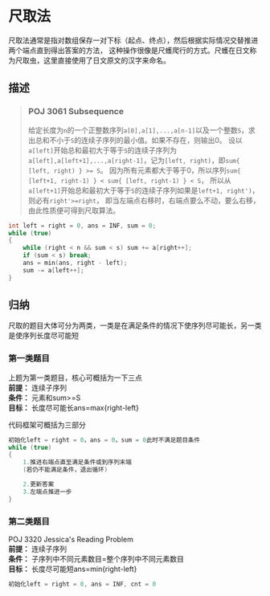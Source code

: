 # 尺取法 

尺取法通常是指对数组保存一对下标（起点、终点），然后根据实际情况交替推进两个端点直到得出答案的方法，
这种操作很像是尺蠖爬行的方式。尺蠖在日文称为尺取虫，这里直接使用了日文原文的汉字来命名。

## 描述

>### POJ 3061 Subsequence
>给定长度为`n`的一个正整数序列`a[0],a[1],...,a[n-1]`以及一个整数`S`，求出总和不小于`S`的连续子序列的最小值。如果不存在，则输出0。
设以`a[left]`开始总和最初大于等于`S`的连续子序列为`a[left],a[left+1],...,a[right-1]`，记为`[left, right)`，即`sum{ [left, right) } >= S`。
因为所有元素都大于等于0，所以序列`sum{ [left+1, right-1) } < sum{ [left, right-1) } < S`，
所以从`a[left+1]`开始总和最初大于等于`S`的连续子序列如果是`left+1, right')`，则必有`right'>=right`，
即当左端点右移时，右端点要么不动，要么右移，由此性质便可得到尺取算法。

```C++
int left = right = 0, ans = INF, sum = 0;
while (true)
{
    while (right < n && sum < s) sum += a[right++];
	if (sum < s) break;
	ans = min(ans, right - left);
	sum -= a[left++];
}
```

## 归纳

尺取的题目大体可分为两类，一类是在满足条件的情况下使序列尽可能长，另一类是使序列长度尽可能短

### 第一类题目

上题为第一类题目，核心可概括为一下三点  
**前提：** 连续子序列  
**条件：** 元素和sum>=S  
**目标：** 长度尽可能长ans=max{right-left}  

代码框架可概括为三部分
```C++
初始化left = right = 0，ans = 0，sum = 0此时不满足题目条件
while (true)
{
    1.推进右端点直至满足条件或到序列末端
    (若仍不能满足条件，退出循环)

    2.更新答案
    3.左端点推进一步
}
```

### 第二类题目

POJ 3320 Jessica's Reading Problem  
**前提：** 连续子序列  
**条件：** 子序列中不同元素数目=整个序列中不同元素数目  
**目标：** 长度尽可能短ans=min{right-left}  

```C++
初始化left = right = 0, ans = INF, cnt = 0
```